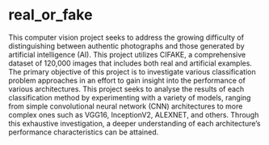 # real_or_fake
This computer vision project seeks to address the growing difficulty of distinguishing between authentic photographs and those generated by artificial intelligence (AI). This project utilizes CIFAKE, a comprehensive dataset of 120,000 images that includes both real and artificial
examples. The primary objective of this project is to investigate various classification problem approaches in an effort to gain insight into the performance of various architectures. This project seeks to analyse the results of each classification method by experimenting with a variety of models, ranging from simple convolutional neural network (CNN) architectures to more complex ones such as VGG16, InceptionV2, ALEXNET, and others. Through this exhaustive investigation, a deeper understanding of each architecture’s performance characteristics can be attained.


